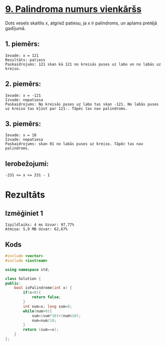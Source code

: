 # [9. Palindroma numurs vienkāršs](https://leetcode.com/problems/palindrom-number/description/)
Dots vesels skaitlis x, atgriež patiesu, ja x ir palindroms, un aplams pretējā gadījumā.

## 1. piemērs:
```
Ievade: x = 121
Rezultāts: patiess
Paskaidrojums: 121 skan kā 121 no kreisās puses uz labo un no labās uz kreiso.
```
## 2. piemērs:
```
Ievade: x = -121
Izvade: nepatiesa
Paskaidrojums: No kreisās puses uz labo tas skan -121. No labās puses uz kreiso tas kļūst par 121-. Tāpēc tas nav palindroms.
```
## 3. piemērs:
```
Ievade: x = 10
Izvade: nepatiesa
Paskaidrojums: skan 01 no labās puses uz kreiso. Tāpēc tas nav palindroms.
```

## Ierobežojumi:
```
-231 <= x <= 231 - 1
```

# Rezultāts
## Izmēģiniet 1
```
Izpildlaiks: 4 ms Uzvar: 97,77%
Atmiņa: 5,9 MB Uzvar: 62,67%
```

## Kods
```cpp
#include <vector>
#include <iostream>

using namespace std;

class Solution {
public:
    bool isPalindrome(int x) {
        if(x<0){
            return false;
        }
        int num=x; long sum=0;
        while(num>0){
            sum=(sum*10)+(num%10);
            num=num/10;
        }
        return (sum==x);
    }
};


```